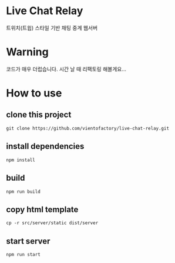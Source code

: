 # Live Chat Relay

트위치(트윕) 스타일 기반 채팅 중계 웹서버

# Warning

코드가 매우 더럽습니다. 시간 날 때 리팩토링 해볼게요...

# How to use

## clone this project

```
git clone https://github.com/vientofactory/live-chat-relay.git
```

## install dependencies

```
npm install
```

## build

```
npm run build
```

## copy html template

```
cp -r src/server/static dist/server
```

## start server

```
npm run start
```

